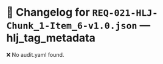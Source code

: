 # 📝 Changelog for `REQ-021-HLJ-Chunk_1-Item_6-v1.0.json` — **hlj_tag_metadata**

❌ No audit.yaml found.
